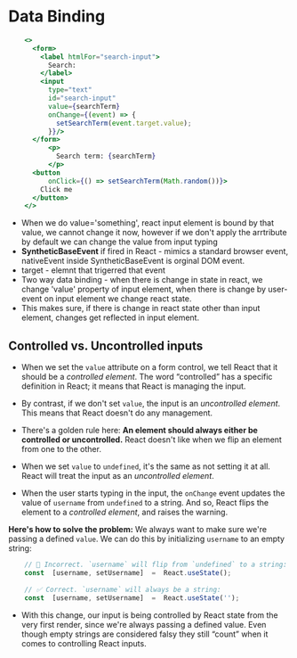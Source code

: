 # Data Binding
```jsx
    <>
      <form>
        <label htmlFor="search-input">
          Search:
        </label>
        <input
          type="text"
          id="search-input"
          value={searchTerm}
          onChange={(event) => {
            setSearchTerm(event.target.value);
          }}/>
      </form>
	      <p>
	        Search term: {searchTerm}
	      </p>
      <button
	      onClick={() => setSearchTerm(Math.random())}>
        Click me
      </button>
    </>
```
- When we do value='something', react input element is bound by that value, we cannot change it now, however if we don't apply the arrtribute by default we can change the value from input typing
- **SyntheticBaseEvent** if fired in React - mimics a standard browser event, nativeEvent inside SyntheticBaseEvent is orginal DOM event.
- target - elemnt that trigerred that event
- Two way data binding - when there is change in state in react, we change 'value' property of input element, when there is change by user-event on input element we change react state.
- This makes sure, if there is change in react state other than input element, changes get reflected in input element.

## Controlled vs. Uncontrolled inputs

- When we set the  `value`  attribute on a form control, we tell React that it should be a  _controlled element_. The word “controlled” has a specific definition in React; it means that React is managing the input.

- By contrast, if we don't set  `value`, the input is an  _uncontrolled element_. This means that React doesn't do any management.

- There's a golden rule here:  **An element should always either be controlled or uncontrolled.**  React doesn't like when we flip an element from one to the other.

- When we set  `value`  to  `undefined`, it's the same as not setting it at all. React will treat the input as an  _uncontrolled element_.

- When the user starts typing in the input, the  `onChange`  event updates the value of  `username`  from  `undefined`  to a string. And so, React flips the element to a  _controlled element_, and raises the warning.

**Here's how to solve the problem:**  We always want to make sure we're passing a defined  `value`. We can do this by initializing  `username`  to an empty string:
```js
    // 🚫 Incorrect. `username` will flip from `undefined` to a string:
    const  [username, setUsername]  =  React.useState();
    
    // ✅ Correct. `username` will always be a string:
    const  [username, setUsername]  =  React.useState('');
```
 - With this change, our input is being controlled by React state from the very first render, since we're always passing a defined value. Even though empty strings are considered falsy they still “count” when it comes to controlling React inputs.